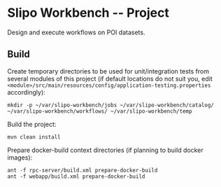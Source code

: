 # Slipo Workbench -- Project

Design and execute workflows on POI datasets.

## Build 

Create temporary directories to be used for unit/integration tests from several modules of this project (if default locations do not suit you, edit `<module>/src/main/resources/config/application-testing.properties` accordingly):

    mkdir -p ~/var/slipo-workbench/jobs ~/var/slipo-workbench/catalog/ ~/var/slipo-workbench/workflows/ ~/var/slipo-workbench/temp

Build the project:

    mvn clean install

Prepare docker-build context directories (if planning to build docker images):

    ant -f rpc-server/build.xml prepare-docker-build
    ant -f webapp/build.xml prepare-docker-build

